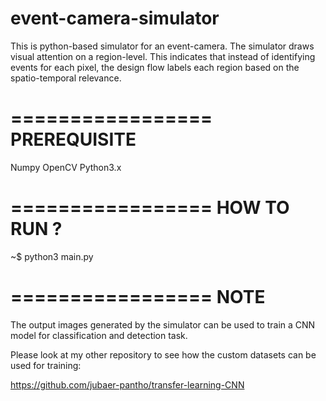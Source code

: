 # event-camera-simulator

This is python-based simulator for an event-camera. The simulator draws visual attention on a region-level. This indicates that instead of identifying events for each pixel, the design flow labels each region based on the spatio-temporal relevance.  



=================
PREREQUISITE
=================
Numpy
OpenCV
Python3.x


=================
HOW TO RUN ?
=================

~$ python3 main.py


=================
NOTE
=================
The output images generated by the simulator can be used to train a CNN model for classification and detection task.

Please look at my other repository to see how the custom datasets can be used for training:

https://github.com/jubaer-pantho/transfer-learning-CNN
